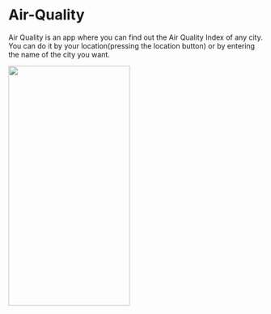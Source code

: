 # Air-Quality
Air Quality is an app where you can find out the Air Quality Index of any city. You can do it by your location(pressing the location button) or by entering the name of the city you want.

<img src="https://user-images.githubusercontent.com/81510416/216838024-22525a1e-4edb-41bf-8cb5-6332d5594a97.gif" width="240" height="474"/>
